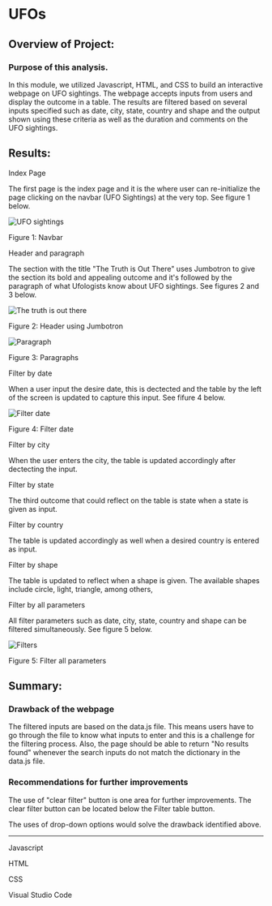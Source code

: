 # UFOs


## Overview of Project:

### Purpose of this analysis.

In this module, we utilized Javascript, HTML, and CSS to build an interactive webpage on UFO sightings. The webpage accepts inputs from users and display the outcome in a table. The results are filtered based on several inputs specified such as date, city, state, country and shape and the output shown using these criteria as well as the duration and comments on the UFO sightings.

## Results:

Index Page

The first page is the index page and it is the where user can re-initialize the page clicking on the navbar (UFO Sightings) at the very top. See figure 1 below.

![UFO sightings](https://user-images.githubusercontent.com/91093413/145888415-e746de9a-6880-4871-afeb-f9ab134cb2fd.png)

Figure 1: Navbar


Header and paragraph

The section with the title "The Truth is Out There" uses Jumbotron to give the section its bold and appealing outcome and it's followed by the paragraph of what Ufologists know about UFO sightings. See figures 2 and 3 below.

![The truth is out there](https://user-images.githubusercontent.com/91093413/145888479-d0c210dd-4ec9-437f-836c-e84e3068f6e0.png)

Figure 2: Header using Jumbotron


![Paragraph](https://user-images.githubusercontent.com/91093413/145888513-5babfe6a-3f15-479a-bc2c-6f286516a9cd.png)

Figure 3: Paragraphs


Filter by date

When a user input the desire date, this is dectected and the table by the left of the screen is updated to capture this input. See fifure 4 below.

![Filter date](https://user-images.githubusercontent.com/91093413/145888711-3fee30f5-fd5d-4b1d-9a83-35cfbf07fdde.png)

Figure 4: Filter date


Filter by city

When the user enters the city, the table is updated accordingly after dectecting the input.

Filter by state

The third outcome that could reflect on the table is state when a state is given as input.

Filter by country

The table is updated accordingly as well when a desired country is entered as input.

Filter by shape

The table is updated to reflect when a shape is given. The available shapes include circle, light, triangle, among others,

Filter by all parameters

All filter parameters such as date, city, state, country and shape can be filtered simultaneously. See figure 5 below.

![Filters](https://user-images.githubusercontent.com/91093413/145888263-f88c9728-ce9e-4e4e-b5b5-8ad43e48e837.png)

Figure 5: Filter all parameters


## Summary:

### Drawback of the webpage

The filtered inputs are based on the data.js file. This means users have to go through the file to know what inputs to enter and this is a challenge for the filtering process. Also, the page should be able to return "No results found" whenever the search inputs do not match the dictionary in the data.js file.

### Recommendations for further improvements

The use of "clear filter" button is one area for further improvements. The clear filter button can be located below the Filter table button.

The uses of drop-down options would solve the drawback identified above.

------------------------------

Javascript

HTML

CSS

Visual Studio Code
